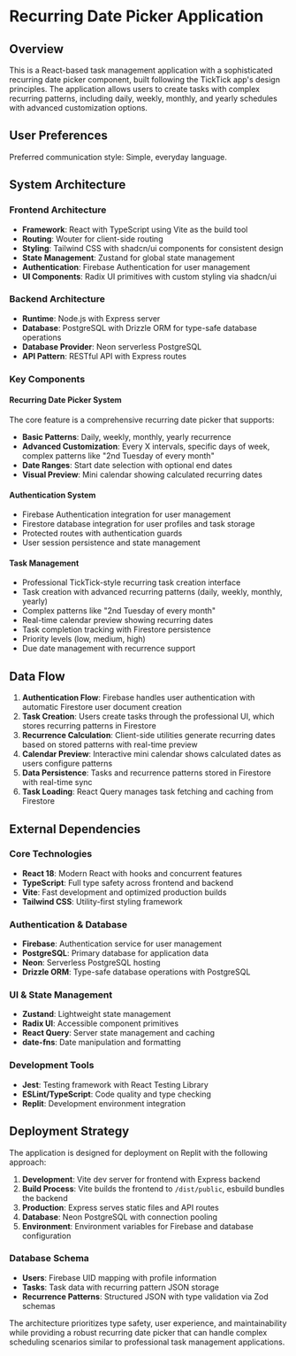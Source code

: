 # Recurring Date Picker Application

## Overview

This is a React-based task management application with a sophisticated recurring date picker component, built following the TickTick app's design principles. The application allows users to create tasks with complex recurring patterns, including daily, weekly, monthly, and yearly schedules with advanced customization options.

## User Preferences

Preferred communication style: Simple, everyday language.

## System Architecture

### Frontend Architecture
- **Framework**: React with TypeScript using Vite as the build tool
- **Routing**: Wouter for client-side routing
- **Styling**: Tailwind CSS with shadcn/ui components for consistent design
- **State Management**: Zustand for global state management
- **Authentication**: Firebase Authentication for user management
- **UI Components**: Radix UI primitives with custom styling via shadcn/ui

### Backend Architecture
- **Runtime**: Node.js with Express server
- **Database**: PostgreSQL with Drizzle ORM for type-safe database operations
- **Database Provider**: Neon serverless PostgreSQL
- **API Pattern**: RESTful API with Express routes

### Key Components

#### Recurring Date Picker System
The core feature is a comprehensive recurring date picker that supports:
- **Basic Patterns**: Daily, weekly, monthly, yearly recurrence
- **Advanced Customization**: Every X intervals, specific days of week, complex patterns like "2nd Tuesday of every month"
- **Date Ranges**: Start date selection with optional end dates
- **Visual Preview**: Mini calendar showing calculated recurring dates

#### Authentication System
- Firebase Authentication integration for user management
- Firestore database integration for user profiles and task storage
- Protected routes with authentication guards
- User session persistence and state management

#### Task Management
- Professional TickTick-style recurring task creation interface
- Task creation with advanced recurring patterns (daily, weekly, monthly, yearly)
- Complex patterns like "2nd Tuesday of every month"
- Real-time calendar preview showing recurring dates
- Task completion tracking with Firestore persistence
- Priority levels (low, medium, high)
- Due date management with recurrence support

## Data Flow

1. **Authentication Flow**: Firebase handles user authentication with automatic Firestore user document creation
2. **Task Creation**: Users create tasks through the professional UI, which stores recurring patterns in Firestore
3. **Recurrence Calculation**: Client-side utilities generate recurring dates based on stored patterns with real-time preview
4. **Calendar Preview**: Interactive mini calendar shows calculated dates as users configure patterns
5. **Data Persistence**: Tasks and recurrence patterns stored in Firestore with real-time sync
6. **Task Loading**: React Query manages task fetching and caching from Firestore

## External Dependencies

### Core Technologies
- **React 18**: Modern React with hooks and concurrent features
- **TypeScript**: Full type safety across frontend and backend
- **Vite**: Fast development and optimized production builds
- **Tailwind CSS**: Utility-first styling framework

### Authentication & Database
- **Firebase**: Authentication service for user management
- **PostgreSQL**: Primary database for application data
- **Neon**: Serverless PostgreSQL hosting
- **Drizzle ORM**: Type-safe database operations with PostgreSQL

### UI & State Management
- **Zustand**: Lightweight state management
- **Radix UI**: Accessible component primitives
- **React Query**: Server state management and caching
- **date-fns**: Date manipulation and formatting

### Development Tools
- **Jest**: Testing framework with React Testing Library
- **ESLint/TypeScript**: Code quality and type checking
- **Replit**: Development environment integration

## Deployment Strategy

The application is designed for deployment on Replit with the following approach:

1. **Development**: Vite dev server for frontend with Express backend
2. **Build Process**: Vite builds the frontend to `/dist/public`, esbuild bundles the backend
3. **Production**: Express serves static files and API routes
4. **Database**: Neon PostgreSQL with connection pooling
5. **Environment**: Environment variables for Firebase and database configuration

### Database Schema
- **Users**: Firebase UID mapping with profile information
- **Tasks**: Task data with recurring pattern JSON storage
- **Recurrence Patterns**: Structured JSON with type validation via Zod schemas

The architecture prioritizes type safety, user experience, and maintainability while providing a robust recurring date picker that can handle complex scheduling scenarios similar to professional task management applications.